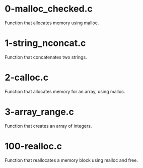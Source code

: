 # 0-malloc_checked.c
Function that allocates memory using malloc.

# 1-string_nconcat.c
Function that concatenates two strings.

# 2-calloc.c
Function that allocates memory for an array, using malloc.

# 3-array_range.c
Function that creates an array of integers.

# 100-realloc.c
Function that reallocates a memory block using malloc and free.
